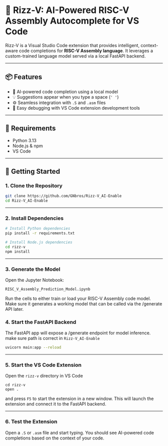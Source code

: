 # 🔧 Rizz-V: AI-Powered RISC-V Assembly Autocomplete for VS Code

Rizz-V is a Visual Studio Code extension that provides intelligent, context-aware code completions for **RISC-V Assembly language**. It leverages a custom-trained language model served via a local FastAPI backend.

---

## 📦 Features

- 🧠 AI-powered code completion using a local model
- 💡 Suggestions appear when you type a space (`' '`)
- ⚙️ Seamless integration with `.S` and `.asm` files
- 🧪 Easy debugging with VS Code extension development tools

---

## 🧰 Requirements

- Python 3.13
- Node.js & npm
- VS Code

---

## 🚀 Getting Started

### 1. Clone the Repository

```bash
git clone https://github.com/GNbros/Rizz-V_AI-Enable
cd Rizz-V_AI-Enable
```

---

### 2. Install Dependencies
```bash
# Install Python dependencies
pip install -r requirements.txt

# Install Node.js dependencies
cd rizz-v
npm install
```

---

### 3. Generate the Model
Open the Jupyter Notebook:
```angular2html
RISC_V_Assembly_Prediction_Model.ipynb
```

Run the cells to either train or load your RISC-V Assembly code model.  
Make sure it generates a working model that can be called via the /generate API later.
### 4. Start the FastAPI Backend
The FastAPI app will expose a /generate endpoint for model inference.  
make sure path is correct in `Rizz-V_AI-Enable`
```bash
uvicorn main:app --reload
```

---

### 5. Start the VS Code Extension
Open the `rizz-v` directory in VS Code 
```angular2html
cd rizz-v
open .
```
and press `F5` to start the extension in a new window.
This will launch the extension and connect it to the FastAPI backend.

---

### 6. Test the Extension
Open a `.S` or `.asm` file and start typing.
You should see AI-powered code completions based on the context of your code.